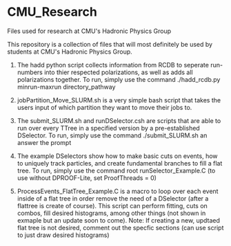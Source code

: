 # CMU_Research
Files used for research at CMU's Hadronic Physics Group


This repository is a collection of files that will most definitely be used by students at CMU's Hadronic Physics Group. 

1) The hadd python script collects information from RCDB to seperate run-numbers into thier respected polarizations, as well as adds all polarizations together.
   To run, simply use the command ./hadd_rcdb.py minrun-maxrun directory_pathway

2) jobPartition_Move_SLURM.sh is a very simple bash script that takes the users input of which partition they want to move their jobs to.

3) The submit_SLURM.sh and runDSelector.csh are scripts that are able to run over every TTree in a specified version by a pre-established DSelector. 
   To run, simply use the command ./submit_SLURM.sh an answer the prompt
 
4) The example DSelectors show how to make basic cuts on events, how to uniquely track particles, and create fundamental branches to fill a flat tree. 
   To run, simply use the command root runSelector_Example.C (to use without DPROOF-Lite, set ProofThreads = 0)
  
5) ProcessEvents_FlatTree_Example.C is a macro to loop over each event inside of a flat tree in order remove the need of a DSelector (after a flattree is create of course). This script can perform fitting, cuts on combos, fill desired histograms, among other things (not shown in exmaple but an update soon to come).
   Note: If creating a new, updtaed flat tree is not desired, comment out the specfic sections (can use script to just draw desired histograms)

